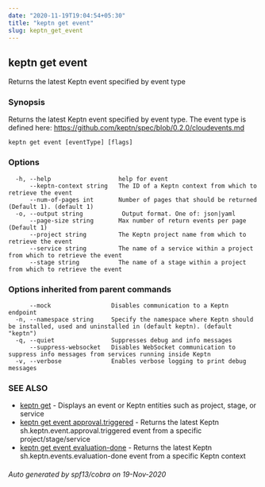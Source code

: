 ```yaml
---
date: "2020-11-19T19:04:54+05:30"
title: "keptn get event"
slug: keptn_get_event
---
```

## keptn get event

Returns the latest Keptn event specified by event type

### Synopsis

Returns the latest Keptn event specified by event type. The event type is defined here: https://github.com/keptn/spec/blob/0.2.0/cloudevents.md

```
keptn get event [eventType] [flags]
```

### Options

```
  -h, --help                   help for event
      --keptn-context string   The ID of a Keptn context from which to retrieve the event
      --num-of-pages int       Number of pages that should be returned (Default 1). (default 1)
  -o, --output string           Output format. One of: json|yaml
      --page-size string       Max number of return events per page (Default 1)
      --project string         The Keptn project name from which to retrieve the event
      --service string         The name of a service within a project from which to retrieve the event
      --stage string           The name of a stage within a project from which to retrieve the event
```

### Options inherited from parent commands

```
      --mock                 Disables communication to a Keptn endpoint
  -n, --namespace string     Specify the namespace where Keptn should be installed, used and uninstalled in (default keptn). (default "keptn")
  -q, --quiet                Suppresses debug and info messages
      --suppress-websocket   Disables WebSocket communication to suppress info messages from services running inside Keptn
  -v, --verbose              Enables verbose logging to print debug messages
```

### SEE ALSO

* [keptn get](../keptn_get/)	 - Displays an event or Keptn entities such as project, stage, or service
* [keptn get event approval.triggered](../keptn_get_event_approval.triggered/)	 - Returns the latest Keptn sh.keptn.event.approval.triggered event from a specific project/stage/service
* [keptn get event evaluation-done](../keptn_get_event_evaluation-done/)	 - Returns the latest Keptn sh.keptn.events.evaluation-done event from a specific Keptn context

###### Auto generated by spf13/cobra on 19-Nov-2020
